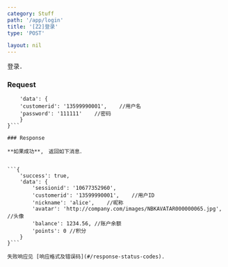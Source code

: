 ```yaml
---
category: Stuff
path: '/app/login'
title: '[Z2]登录'
type: 'POST'

layout: nil
---
```


登录．

### Request


```{
    'data': {
	'customerid': '13599990001',	//用户名
	'password': '111111'	//密码
    }
}```

### Response

**如果成功**,　返回如下消息．


```{
    'success': true,
    'data': {
    	'sessionid': '10677352960',
    	'customerid': '13599990001',	//用户ID	
    	'nickname': 'alice',	//昵称
    	'avatar': 'http://company.com/images/NBKAVATAR000000065.jpg',	//头像
    	'balance': 1234.56,	//账户余额
    	'points': 0	//积分
    }
}```

失败响应见 [响应格式及错误码](#/response-status-codes).
